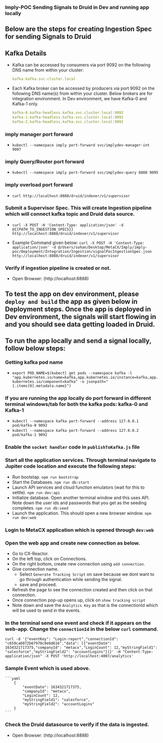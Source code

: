 ### Imply-POC Sending Signals to Druid in Dev and running app locally

## Below are the steps for creating Ingestion Spec for sending Signals to Druid

## Kafka Details 
* Kafka can be accessed by consumers via port 9092 on the following DNS name from within your cluster:

    ```yaml
    kafka.kafka.svc.cluster.local
    ```

* Each Kafka broker can be accessed by producers via port 9092 on the following DNS name(s) from within your cluster. Below brokers are for integration environment. In Dev environment, we have Kafka-0 and Kafka-1 only.

    ```yaml
    kafka-0.kafka-headless.kafka.svc.cluster.local:9092
    kafka-1.kafka-headless.kafka.svc.cluster.local:9092
    kafka-2.kafka-headless.kafka.svc.cluster.local:9092
    ```

### imply manager port forward
* `kubectl --namespace imply port-forward svc/implydev-manager-int 9097`

### imply Query/Router port forward
* `kubectl --namespace imply port-forward svc/implydev-query 8888 9095`

### imply overload port forward
* `curl http://localhost:8888/druid/indexer/v1/supervisor`

### Submit a Supervisor Spec. This will create Ingestion pipeline which will connect kafka topic and Druid data source. 
* `curl -X POST -H 'Content-Type: application/json' -d @{{PATH_TO_INGESTION_SPECS}} http://localhost:8888/druid/indexer/v1/supervisor`

* Example Command given below: 
`curl -X POST -H 'Content-Type: application/json' -d @/Users/sohan/Desktop/MetaCX/Imply/imply-poc/Deployment/Integration/Ingestion/signalPocIngestionSpec.json http://localhost:8888/druid/indexer/v1/supervisor`

### Verify if ingestion pipeline is created or not.
* Open Browser: (http://localhost:8888)

## To test the app on dev environment, please `deploy and build` the app as given below in Deployment steps. Once the app is deployed in Dev environment, the signals will start flowing in and you should see data getting loaded in Druid.

## To run the app locally and send a signal locally, follow below steps: 

### Getting kafka pod name 
* `export POD_NAME=$(kubectl get pods --namespace kafka -l "app.kubernetes.io/name=kafka,app.kubernetes.io/instance=kafka,app.kubernetes.io/component=kafka" -o jsonpath="{.items[0].metadata.name}")`

### If you are running the app locally do port forward in different terminal windows/tab for both the kafka pods: kafka-0 and Kafka-1 
* `kubectl --namespace kafka port-forward --address 127.0.0.1 pod/kafka-0 9092`
* `kubectl --namespace kafka port-forward --address 127.0.0.2 pod/kafka-1 9092`

### Enable the `socket handler` code in `publishToKafka.js` file

### Start all the application services. Through terminal navigate to Jupiter code location and execute the following steps:
* Run bootstap.
`npm run bootstrap`
* Start the Databases.
`npm run db:start`
* Launch API services and cloud function emulators (wait for this to settle).
`npm run dev:api` 
* Initialize database. Open another terminal window and this uses API. Note down the user ids and passwords that you get as the seeding completes.
`npm run db:seed`
* Launch the application. This should open a new browser window.
`npm run dev:web`

### Login to MetaCX application which is opened through `dev:web`

### Open the web app and create new connection as below.
* Go to CX-Reactor. 
* On the left top, click on Connections.
* On the right bottom, create new connection using `add connection`. 
* Give connection name.
    * Select `Generate Tracking Script` on save because we dont want to go through authentication while sending the signal.
    * save and proceed. 
* Refresh the page to see the connection created and then click on that connection.
* Once connection pop-up opens up, click on `show tracking script`
* Note down and save the `Analytics Key` as that is the connectionId which will be used to send in the events.

### In the terminal send one event and check if it appears on the web-app. Change the `connectionId` in the below `curl` command.

`curl -d '{"eventKey": "Login-report","connectionId": "c659ca6072b67978c9e6d616","data": [{"eventDate": 1634321717375,"companyId": "metacx","LoginCount": 12,"myStringField1": "salesforce","myStringField2": "accountLogins"}]}' -H "Content-Type: application/json" -X POST 'http://localhost:4007/analytics'`

### Sample Event which is used above.
    ```yaml
        {
            "eventDate": 1634321717375,
            "companyId": "metacx",
            "LoginCount": 12,
            "myStringField1": "salesforce",
            "myStringField2": "accountLogins"
        }
    ```

### Check the Druid datasource to verify if the data is ingested.
* Open Browser: (http://localhost:8888)
